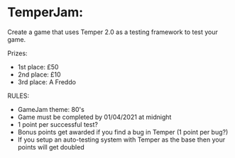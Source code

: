 # TemperJam:
Create a game that uses Temper 2.0 as a testing framework to test your game.

Prizes:
* 1st place: £50
* 2nd place: £10
* 3rd place: A Freddo

RULES:
* GameJam theme: 80's
* Game must be completed by 01/04/2021 at midnight
* 1 point per successful test?
* Bonus points get awarded if you find a bug in Temper (1 point per bug?)
* If you setup an auto-testing system with Temper as the base then your points will get doubled